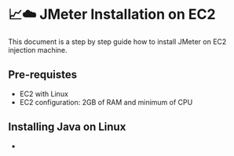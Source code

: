 # 📈☁️ JMeter Installation on EC2

This document is a step by step guide how to install JMeter on EC2 injection machine.

## Pre-requistes
- EC2 with Linux
- EC2 configuration: 2GB of RAM and minimum of CPU

## Installing Java on Linux

- 
